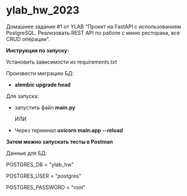 # ylab_hw_2023
Домашнее задание #1 от YLAB "Проект на FastAPI с использованием PostgreSQL. Реализовать
REST API по работе с меню ресторана, все CRUD операции".

****Инструкция по запуску:****

Установить зависимости из requirements.txt

Произвести миграцию БД:
- **alembic upgrade head**

Для запуска:
- запустить файл **main.py** 

    ИЛИ

- Через терминал **uvicorn main:app --reload**


**Затем можно запускать тесты в Postman**


Данные для БД:

POSTGRES_DB = "ylab_hw"

POSTGRES_USER = "postgres"

POSTGRES_PASSWORD = "root"
